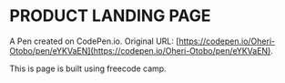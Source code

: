 # PRODUCT LANDING PAGE

A Pen created on CodePen.io. Original URL: [https://codepen.io/Oheri-Otobo/pen/eYKVaEN](https://codepen.io/Oheri-Otobo/pen/eYKVaEN).

This is page is built using freecode camp.